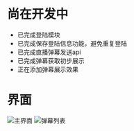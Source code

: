 # 尚在开发中
- 已完成登陆模块
- 已完成保存登陆信息功能，避免重复登陆
- 已完成直播弹幕发送api
- 已完成弹幕获取初步展示
- 正在添加弹幕展示效果

# 界面
![主界面](https://i.loli.net/2020/02/18/XLFlU4TH76Bhz8g.png)
![弹幕列表](https://i.loli.net/2020/02/25/cYmBoVa7M2ziJ3f.png)